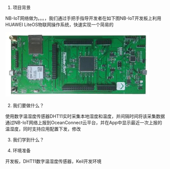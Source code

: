 1. 项目背景
	
NB-IoT网络做为。。。，我们通过手把手指导开发者在如下图NB-IoT开发板上利用HUAWEI LiteOS物联网操作系统，快速实现一个简易的

![](image/nbiot-board.jpg)

2. 我们要做什么？

使用数字温湿度传感器DHT11实时采集本地湿度和温度，并间隔时间将该采集数据通过NB-IoT网络上报到OceanConnect云平台，并在App中显示最近一次上报的温湿度，同时支持应用配置下发，修改

3. 我们学到什么？


4. 环境准备

开发板，DHT11数字温湿度传感器，Keil开发环境